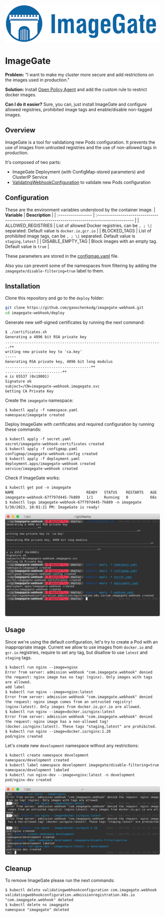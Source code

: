 ![imagegate_logo](resources/logo_wide.png)

# ImageGate

**Problem:** "I want to make my cluster more secure and add restrictions on the images used in production."

**Solution:** Install [Open Policy Agent](https://www.openpolicyagent.org/docs/latest/kubernetes-primer/#writing-policies) and add the custom rule to restrict docker images.

**Can I do it easier?** Sure, you can, just install ImageGate and configure allowed registries, prohibited image tags and enable/disable non-tagged images.

## Overview

ImageGate is a tool for validationg new Pods configuration. It prevents the use of images from untrusted registries and the use of non-allowed tags in production.

It's composed of two parts:

- ImageGate Deployment (with ConfigMap-stored parameters) and ClusterIP Service
- [ValidatingWebhookConfiguration](https://kubernetes.io/docs/reference/access-authn-authz/extensible-admission-controllers/) to validate new Pods configuration
 
## Configuration

These are the environment variables understood by the container image.
| **Variable**           | **Description**                                                                                       |
| :----------------- | :------------------------------------------------------------------------------------------------ |
| ALLOWED_REGISTRIES | List of allowed Docker registries, can be `, ; \|` separated. Default value is `docker.io,gcr.io` |
| BLOCKED_TAGS       | List of prohibited image tags, can be `, ; \|` separated. Default value is `staging,latest`       |
| DISABLE_EMPTY_TAG  | Block images with an empty tag. Default value is `true`                                           |

These parameters are stored in the [configmap.yaml](deploy/configmap.yaml) file.

Also you can prevent some of the namespaces from filtering by adding the `imagegate/disable-filtering=true` label to them.

## Installation

Clone this repository and go to the `deploy` folder:

```bash
git clone https://github.com/ganochenkodg/imagegate-webhook.git
cd imagegate-webhook/deploy
```

Generate new self-signed certificates by running the next command:

```console
$ ./certificates.sh
Generating a 4096 bit RSA private key
........................................................................................................................................++
..++
writing new private key to 'ca.key'
-----
Generating RSA private key, 4096 bit long modulus
.......................................++
..........................++
e is 65537 (0x10001)
Signature ok
subject=/CN=imagegate-webhook.imagegate.svc
Getting CA Private Key
```

Create the `imagegate` namespace:

```console
$ kubectl apply -f namespace.yaml
namespace/imagegate created
```

Deploy ImageGate with certificates and required configuration by running these commands:

```console
$ kubectl apply -f secret.yaml
secret/imagegate-webhook-certificates created
$ kubectl apply -f configmap.yaml
configmap/imagegate-webhook-config created
$ kubectl apply -f deployment.yaml
deployment.apps/imagegate-webhook created
service/imagegate-webhook created
```

Check if ImageGate works:

```console
$ kubectl get pod -n imagegate
NAME                                 READY   STATUS    RESTARTS   AGE
imagegate-webhook-67f797d445-7k889   1/1     Running   0          66s
$ kubectl logs imagegate-webhook-67f797d445-7k889 -n imagegate
5/30/2023, 10:01:21 PM: ImageGate is ready!
```

![](resources/screenshot1.png)

## Usage

Since we're using the default configuration, let's try to create a Pod with an inappropriate image. 
Current we allow to use images from `docker.io` and `gcr.io` registries, require to set any tag, but disallow to use `latest` and `staging` tags.

```console
$ kubectl run nginx --image=nginx
Error from server: admission webhook "com.imagegate.webhook" denied the request: nginx image has no tag! (nginx). Only images with tags are allowed.
add label
$ kubectl run nginx --image=nginx:latest
Error from server: admission webhook "com.imagegate.webhook" denied the request: nginx image comes from an untrusted registry! (nginx:latest). Only images from docker.io,gcr.io are allowed.
$ kubectl run nginx --image=docker.io/nginx:latest 
Error from server: admission webhook "com.imagegate.webhook" denied the request: nginx image has a non-allowed tag! (docker.io/nginx:latest). These tags "staging,latest" are prohibited.
$ kubectl run nginx --image=docker.io/nginx:1.20
pod/nginx created
```

Let's create new `development` namespace without any restrictions:

```console
$ kubectl create namespace development
namespace/development created
$ kubectl label namespace development imagegate/disable-filtering=true 
namespace/development labeled
$ kubectl run nginx-dev --image=nginx:latest -n development 
pod/nginx-dev created
```

![](resources/screenshot2.png)

## Cleanup

To remove ImageGate please run the next commands:

```console
$ kubectl delete validatingwebhookconfiguration com.imagegate.webhook
validatingwebhookconfiguration.admissionregistration.k8s.io "com.imagegate.webhook" deleted
$ kubectl delete ns imagegate
namespace "imagegate" deleted
```


